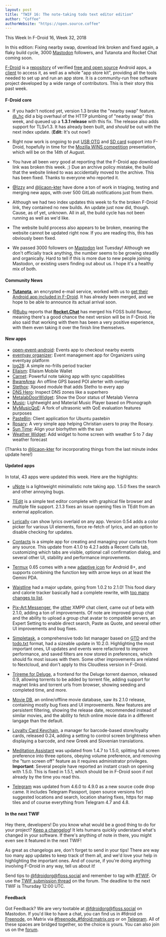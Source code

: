 ```yaml
---
layout: post
title: "TWIF 16: The note-taking todo text editor edition"
author: "Coffee"
authorWebsite: "https://open.source.coffee"
---
```


This Week In F-Droid 16, Week 32, 2018

In this edition: Fixing nearby swap, download link broken and fixed again, a flaky build cycle, 3000 [Mastodon](https://floss.social/@fdroidorg) followers, and Tutanota and Rocket Chat coming soon.
<!--more-->

[F-Droid](https://f-droid.org/) is a [repository](https://f-droid.org/packages/) of verified [free and open source](https://en.wikipedia.org/wiki/Free_and_open-source_software) Android apps, a [client](https://f-droid.org/packages/org.fdroid.fdroid/) to access it, as well as a whole "app store kit", providing all the tools needed to set up and run an app store. It is a community-run free software project developed by a wide range of contributors. This is their story this past week.

#### F-Droid core

* If you hadn't noticed yet, version 1.3 broke the "nearby swap" feature. [@\_hc](https://forum.f-droid.org/u/hans) did a big overhaul of the HTTP plumbing of "nearby swap" this week, and queued up a **1.3.1 release** with this fix. The release also adds support for TLSv1.3. It has already been built, and _should_ be out with the next index update. (**Edit:** It's out now!)

* Right now work is ongoing to put [USB OTG](https://en.wikipedia.org/wiki/USB_On-The-Go) and [SD card](https://en.wikipedia.org/wiki/Secure_Digital) support into F-Droid, hopefully in time for the [Mozilla WINS competition](https://wirelesschallenge.mozilla.org) presentation, which will be on the 14th of August.

* You have all been _very_ good at reporting that the F-Droid app download link was broken this week. ;) Due an archive policy mistake, the build that the website linked to was accidentally moved to the archive. This has been fixed. Thanks to everyone who reported it.

* [@Izzy](https://forum.f-droid.org/u/izzy) and [@licaon-kter](https://forum.f-droid.org/u/Licaon_Kter) have done a ton of work in triaging, testing and merging new apps, with over 500 GitLab notifications just from them.

* Although we had two index updates this week to fix the broken F-Droid link, they contained no new builds. An update just now did, though. Cause, as of yet, unknown. All in all, the build cycle has not been running as well as we'd like.

* The website build process also appears to be broken, meaning the website cannot be updated right now. If you are reading this, this has obviously been fixed.

* We passed 3000 followers on [Mastodon](https://floss.social/@fdroidorg) last Tuesday! Although we don't officially track anything, the number seems to be growing steadily and organically. Hard to tell if this is more due to new people joining Mastodon, or existing users finding out about us. I hope it's a healthy mix of both.

#### Community News

* **[Tutanota](https://tutanota.com)**, an encrypted e-mail service, worked with us to [get their Android app included in F-Droid](https://tutanota.com/blog/posts/release-notes-3-35). It has already been merged, and we hope to be able to announce its actual arrival soon.

* [@Bubu](https://chaos.social/@Bubu) reports that **[Rocket.Chat](https://github.com/RocketChat/Rocket.Chat.Android)** has merged his FOSS build flavour, meaning there's a good chance the next version will be in F-Droid. He also said that working with them has been a very positive experience, with them even taking it over the finish line themselves.

#### New apps

* [open-event-android](https://f-droid.org/packages/com.eventyay.attendee/): Events app to checkout nearby events
* [eventyay organizer](https://f-droid.org/packages/com.eventyay.organizer/): Event management app for Organizers using eventyay platform
* [log28](https://f-droid.org/packages/com.log28/): A simple no-frills period tracker
* [Ellaism](https://f-droid.org/packages/com.outdoordevs.ellaism.wallet/): Ellaism Mobile Wallet
* [Carnet](https://f-droid.org/packages/com.spisoft.quicknote/): Powerful note taking app with sync capabilities
* [BwareArea](https://f-droid.org/packages/fr.byped.bwarearea/): An offline GPS based POI alerter with overlay
* [Stethox](https://f-droid.org/packages/org.schabi.stethox/): Xposed module that adds Stetho to every app
* [DNS Hero](https://f-droid.org/packages/com.gianlu.dnshero/): Inspect DNS zones like a superhero
* [MetalabDoorWidget](https://f-droid.org/packages/com.zoffcc.applications.metalab_open_widget/): Show the Door status of Metalab Vienna
* [Music](https://f-droid.org/packages/com.maxfour.music/): Lightweight and Material Music Player based on Phonograph
* [MyMusicQoE](https://f-droid.org/packages/pt.ipleiria.mymusicqoe/): A fork of ultrasonic with QoE evaluation features purposes
* [PasteBin](https://f-droid.org/packages/com.anoopknr.pastebin/): Client application for Ubuntu pastebin
* [Rosary](https://f-droid.org/packages/org.example.rosary/): A very simple app helping Christian users to pray the Rosary.
* [Sun Time](https://f-droid.org/packages/com.gitlab.kreikenbaum.suntime.fdroid/): Align your biorhythm with the sun
* [Weather Widget](https://f-droid.org/packages/nl.implode.weer/): Add widget to home screen with weather 5 to 7 day weather forecast

(Thanks to [@licaon-kter](https://forum.f-droid.org/u/Licaon_Kter) for incorporating things from the last minute index update here!)

#### Updated apps

In total, 43 apps were updated this week. Here are the highlights:

* [uNote](https://f-droid.org/packages/app.varlorg.unote/) is a lightweight minimalistic note taking app. 1.5.0 fixes the search and other annoying bugs.

* [TEdit](https://f-droid.org/packages/com.atr.tedit/) is a simple text editor complete with graphical file browser and multiple file support. 2.1.3 fixes an issue opening files in TEdit from an external application.

* [Lyrically](https://f-droid.org/packages/com.shkmishra.lyrically/) can show lyrics overlaid on any app. Version 0.54 adds a color picker for various UI elements, force re-fetch of lyrics, and an option to disable checking for updates.

* [Contacts](https://f-droid.org/packages/com.simplemobiletools.contacts/) is a simple app for creating and managing your contacts from any source. This update from 4.1.0 to 4.2.1 adds a Recent Calls tab, customizing which tabs are visible, optional call confirmation dialog, and several other UI, stability and performance improvements.

* [Termux](https://f-droid.org/packages/com.termux/) 0.65 comes with a new [adaptive icon](https://developer.android.com/guide/practices/ui_guidelines/icon_design_adaptive) for Android 8+, and supports combining the function key with arrow keys on at least the Gemini PDA.

* [Waistline](https://f-droid.org/packages/com.waist.line/) had a major update, going from 1.0.2 to 2.1.0! This food diary and calorie tracker basically had a complete rewrite, with [too many changes to list](https://github.com/davidhealey/waistline/releases).

* [Pix-Art Messenger](https://f-droid.org/packages/de.pixart.messenger/), the [other](https://f-droid.org/packages/eu.siacs.conversations/) XMPP chat client, came out of beta with 2.1.0, adding a ton of improvements. Of note are improved group chat and the ability to upload a group chat avatar to compatible servers, an Expert Setting to enable direct search, Paste as Quote, and several other UI improvements and bug fixes.

* [Simpletask](https://f-droid.org/packages/nl.mpcjanssen.simpletask/), a comprehensive todo list manager based on [GTD](https://en.wikipedia.org/wiki/Getting_Things_Done) and the [todo.txt](http://todotxt.com) format, had a sizeable update in 10.2.0. Highlighting the most important ones, UI updates and events were refactored to improve performance, and saved filters are now stored in preferences, which should fix most issues with them. Some other improvements are related to Nextcloud, and don't apply to this Cloudless version in F-Droid.

* [Trireme for Deluge](https://f-droid.org/packages/org.deluge.trireme/), a frontend for the Deluge torrent daemon, released 0.9, allowing torrents to be added by torrent file, adding support for magnet links and torrent urls from browser, showing seeding and completed time, and more.

* [Movie DB](https://f-droid.org/packages/org.notabug.lifeuser.moviedb/), an online/offline movie database, saw its 2.1.0 release, containing mostly bug fixes and UI improvements. New features are persistent filtering, showing the release date, recommended instead of similar movies, and the ability to fetch online movie data in a different langage than the default.

* [Loyalty Card Keychain](https://f-droid.org/packages/protect.card_locker/), a manager for barcode-based store/loyalty cards, released 0.24, adding a setting to control screen brightness when displaying a barcode, and new Greek and Slovenian translations.

* [Meditation Assistant](https://f-droid.org/packages/sh.ftp.rocketninelabs.meditationassistant.opensource/) was updated from 1.4.7 to 1.5.0, splitting full screen preference into three options, obeying volume preference, and removing the "turn screen off" feature as it requires administrator privileges. **Important**: Several people have reported an instant crash on opening with 1.5.0. This is fixed in 1.5.1, which should be in F-Droid soon if not already by the time you read this.

* [Telegram](https://f-droid.org/packages/org.telegram.messenger/) was updated from 4.6.0 to 4.9.0 as a new source code drop came. It includes Telegram Passport, (open source versions for) suggested locations and search, location sharing fixes, https for map tiles and of course everything from Telegram 4.7 and 4.8.

#### In the next TWIF

Hey there, developers! Do you know what would be a good thing to do for your project? [Keep a changelog](https://keepachangelog.com)! It lets humans quickly understand what's changed in your software. If there's anything of note in there, you might even see it featured in the next TWIF!

As great as changelogs are, don't forget to send in your tips! There are way too many app updates to keep track of them all, and we'd love your help in highlighting the important ones. And of course, if you're doing anything involving F-Droid in any way, tell us about it!

Send tips to [@fdroidorg@floss.social](https://floss.social/@fdroidorg) and remember to tag with [#TWIF](https://floss.social/tags/twif). Or use the [TWIF submission thread](https://forum.f-droid.org/t/twif-submission-thread) on the forum. The deadline to the next TWIF is Thursday 12:00 UTC.

#### Feedback

Got Feedback? We are very tootable at [@fdroidorg@floss.social](https://floss.social/@fdroidorg) on Mastodon. If you'd like to have a chat, you can find us in #fdroid on [Freenode](https://freenode.net), on Matrix via [#freenode_#fdroid:matrix.org](https://matrix.to/#/#freenode_#fdroid:matrix.org) or on [Telegram](https://t.me/joinchat/AlRQekvjWDTuQrCgMYSNVA). All of these spaces are bridged together, so the choice is yours. You can also join us on the [forum](https://forum.f-droid.org/).
